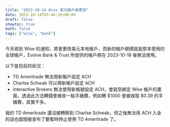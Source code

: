```yaml
---
title: "2023-10-14 Wise 美元帳戶被更改"
date: 2023-10-14T03:44:29+08:00
draft: false
showtoc: true
math: false
tags: ["wise", "bank"]
---
```


今天收到 Wise 的通知，將會更改美元本地帳戶，而新的帳戶號碼就是原本使用的全球帳戶，Evolve Bank & Trust 所提供的帳戶將在 2023-10-18 後無法使用。

以下是目前的狀況：

- TD Ameritrade 無法用新帳戶設定 ACH
- Charlse Schwab 可以用新帳戶設定 ACH
- Interactive Brokers 無法使用新帳號設定 ACH，會跳至綁定 Wise 帳戶的畫面，透過此方法轉錢會被收一點手續費，例如轉 $1000 會被收取 $0.39 的手續費，其實不多。

我的 TD Ameritrade 還沒被轉移到 Charlse Schwab，但之後無法用 ACH 入金的話也就間接宣布了要暫時停止使用 TD Ameritrade 了。
